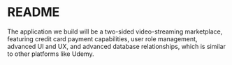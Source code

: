 # README

The application we build will be a two-sided video-streaming marketplace, featuring credit card payment capabilities, user role management, advanced UI and UX, and advanced database relationships, which is similar to other platforms like Udemy.